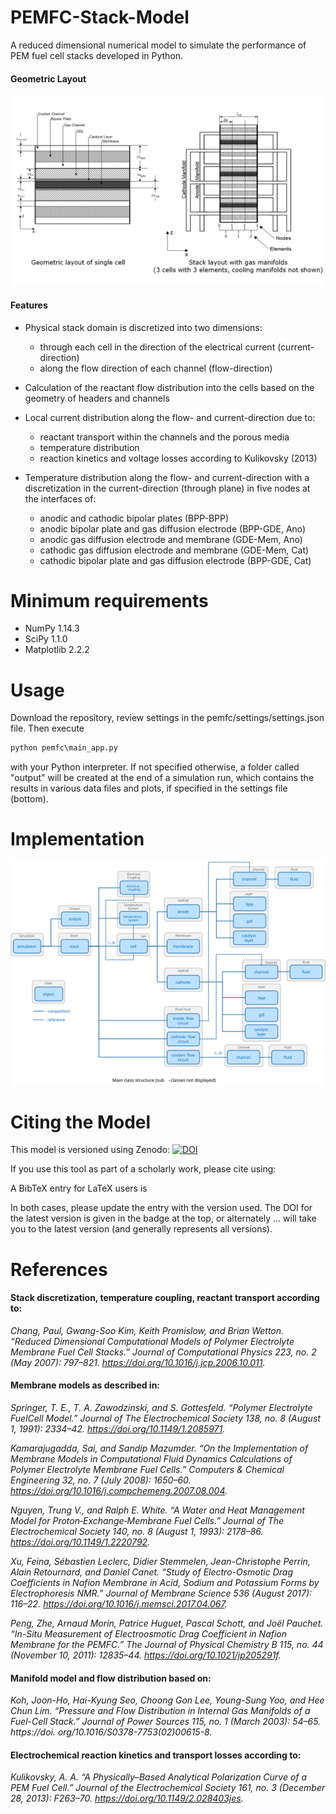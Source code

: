 # PEMFC-Stack-Model
A reduced dimensional numerical model to simulate the performance of PEM fuel 
cell stacks developed in Python.

#### Geometric Layout
![alt text](./data/stack_layout.png "Stack Layout")
#### Features
- Physical stack domain is discretized into two dimensions:
    - through each cell in the direction of the electrical current 
      (current-direction)
    - along the flow direction of each channel (flow-direction)

- Calculation of the reactant flow distribution into the cells 
  based on the geometry of headers and channels
  
- Local current distribution along the flow- and current-direction due to:
    - reactant transport within the channels and the porous media
    - temperature distribution
    - reaction kinetics and voltage losses according to Kulikovsky (2013)
     
- Temperature distribution along the flow- and current-direction with a 
  discretization in the current-direction (through plane) in five nodes at 
  the interfaces of:
    - anodic and cathodic bipolar plates (BPP-BPP)
    - anodic bipolar plate and gas diffusion electrode (BPP-GDE, Ano)
    - anodic gas diffusion electrode and membrane (GDE-Mem, Ano)
    - cathodic gas diffusion electrode and membrane (GDE-Mem, Cat)        
    - cathodic bipolar plate and gas diffusion electrode (BPP-GDE, Cat)
  
# Minimum requirements
- NumPy 1.14.3
- SciPy 1.1.0
- Matplotlib 2.2.2

# Usage
Download the repository, review settings in the pemfc/settings/settings.json 
file. Then execute
```python
python pemfc\main_app.py
```
with your Python interpreter.
If not specified otherwise, a folder called "output" will be created at the end 
of a simulation run, which contains the results in various data files and 
plots, if specified in the settings file (bottom).

# Implementation

![alt text](./data/class_structure.svg "Class Structure")

# Citing the Model

This model is versioned using Zenodo: 
[![DOI](https://zenodo.org/badge/448911658.svg)](https://zenodo.org/badge/latestdoi/448911658)

If you use this tool as part of a scholarly work, please cite using:


A BibTeX entry for LaTeX users is



In both cases, please update the entry with the version used. The DOI for the latest version is given in the badge at the top, or alternately ... will take you to the latest version (and generally represents all versions).

# References

#### Stack discretization, temperature coupling, reactant transport according to:  
*Chang, Paul, Gwang-Soo Kim, Keith Promislow, and Brian Wetton. “Reduced 
Dimensional Computational Models of Polymer Electrolyte Membrane Fuel Cell 
Stacks.” Journal of Computational Physics 223, no. 2 (May 2007): 797–821. 
https://doi.org/10.1016/j.jcp.2006.10.011.*

#### Membrane models as described in:

*Springer, T. E., T. A. Zawodzinski, and S. Gottesfeld. “Polymer Electrolyte 
FuelCell Model.” Journal of The Electrochemical Society 138, no. 8 (August 1, 
1991): 2334–42. https://doi.org/10.1149/1.2085971.*

*Kamarajugadda, Sai, and Sandip Mazumder. “On the Implementation of Membrane 
Models in Computational Fluid Dynamics Calculations of Polymer Electrolyte 
Membrane Fuel Cells.” Computers & Chemical Engineering 32, no. 7 (July 2008): 
1650–60. https://doi.org/10.1016/j.compchemeng.2007.08.004.*

*Nguyen, Trung V., and Ralph E. White. “A Water and Heat Management Model 
for Proton‐Exchange‐Membrane Fuel Cells.” Journal of The Electrochemical 
Society 140, no. 8 (August 1, 1993): 2178–86. 
https://doi.org/10.1149/1.2220792.*

*Xu, Feina, Sébastien Leclerc, Didier Stemmelen, Jean-Christophe Perrin, 
Alain Retournard, and Daniel Canet. “Study of Electro-Osmotic Drag 
Coefficients in Nafion Membrane in Acid, Sodium and Potassium Forms by 
Electrophoresis NMR.” Journal of Membrane Science 536 (August 2017): 116–22. 
https://doi.org/10.1016/j.memsci.2017.04.067.*

*Peng, Zhe, Arnaud Morin, Patrice Huguet, Pascal Schott, and Joël Pauchet. 
“In-Situ Measurement of Electroosmotic Drag Coefficient in Nafion Membrane 
for the PEMFC.” The Journal of Physical Chemistry B 115, no. 44 (November 10, 
2011): 12835–44. https://doi.org/10.1021/jp205291f.*

#### Manifold model and flow distribution based on:  
*Koh, Joon-Ho, Hai-Kyung Seo, Choong Gon Lee, Young-Sung Yoo, and Hee Chun 
Lim. “Pressure and Flow Distribution in Internal Gas Manifolds of a Fuel-Cell 
Stack.” Journal of Power Sources 115, no. 1 (March 2003): 54–65. https://doi.
org/10.1016/S0378-7753(02)00615-8.*


#### Electrochemical reaction kinetics and transport losses according to:  
*Kulikovsky, A. A. “A Physically–Based Analytical Polarization Curve of a 
PEM Fuel Cell.” Journal of the Electrochemical Society 161, no. 3 (December 
28, 2013): F263–70. https://doi.org/10.1149/2.028403jes.*


